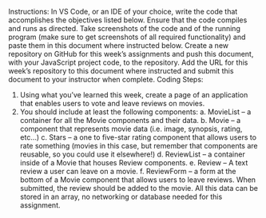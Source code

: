 Instructions: In VS Code, or an IDE of your choice, write the code that accomplishes the objectives listed below. Ensure that the code compiles and runs as directed. Take screenshots of the code and of the running program (make sure to get screenshots of all required functionality) and paste them in this document where instructed below. Create a new repository on GitHub for this week’s assignments and push this document, with your JavaScript project code, to the repository. Add the URL for this week’s repository to this document where instructed and submit this document to your instructor when complete.
Coding Steps:
1.	Using what you’ve learned this week, create a page of an application that enables users to vote and leave reviews on movies.
2.	You should include at least the following components: 
a.	MovieList – a container for all the Movie components and their data.
b.	Movie – a component that represents movie data (i.e. image, synopsis, rating, etc…)
c.	Stars – a one to five-star rating component that allows users to rate something (movies in this case, but remember that components are reusable, so you could use it elsewhere!)
d.	ReviewList – a container inside of a Movie that houses Review components.
e.	Review – A text review a user can leave on a movie.
f.	ReviewForm – a form at the bottom of a Movie component that allows users to leave reviews. When submitted, the review should be added to the movie. All this data can be stored in an array, no networking or database needed for this assignment.
